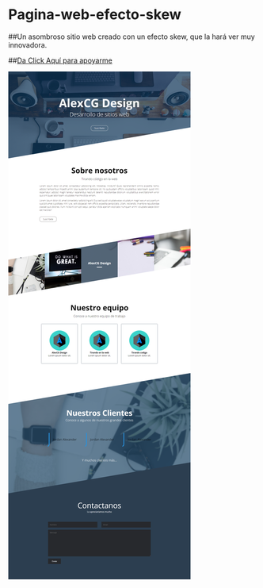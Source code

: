 # Pagina-web-efecto-skew

##Un asombroso sitio web creado con un efecto skew, que la hará ver muy innovadora.

##[Da Click Aquí para apoyarme](https://www.youtube.com/c/AlexCGDesign?sub_confirmation=1)

![AlexCG Design](https://github.com/AlexCGDesign/Pagina-web-efecto-skew/blob/master/Pagina%20web%20-%20Skew/Mockup.png)
